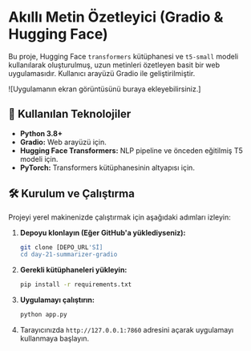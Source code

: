 # Akıllı Metin Özetleyici (Gradio & Hugging Face)

Bu proje, Hugging Face `transformers` kütüphanesi ve `t5-small` modeli kullanılarak oluşturulmuş, uzun metinleri özetleyen basit bir web uygulamasıdır. Kullanıcı arayüzü Gradio ile geliştirilmiştir.

![Uygulamanın ekran görüntüsünü buraya ekleyebilirsiniz.]

## 🚀 Kullanılan Teknolojiler

- **Python 3.8+**
- **Gradio:** Web arayüzü için.
- **Hugging Face Transformers:** NLP pipeline ve önceden eğitilmiş T5 modeli için.
- **PyTorch:** Transformers kütüphanesinin altyapısı için.

## 🛠️ Kurulum ve Çalıştırma

Projeyi yerel makinenizde çalıştırmak için aşağıdaki adımları izleyin:

1.  **Depoyu klonlayın (Eğer GitHub'a yüklediyseniz):**
    ```bash
    git clone [DEPO_URL'Sİ]
    cd day-21-summarizer-gradio
    ```

2.  **Gerekli kütüphaneleri yükleyin:**
    ```bash
    pip install -r requirements.txt
    ```

3.  **Uygulamayı çalıştırın:**
    ```bash
    python app.py
    ```

4.  Tarayıcınızda `http://127.0.0.1:7860` adresini açarak uygulamayı kullanmaya başlayın.